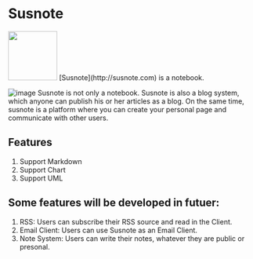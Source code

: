 # Susnote
<img src="https://raw.githubusercontent.com/baojiweicn/susnote/server/frontend/susnote/images/logo-colorful.png" width="100" height="100" />
[Susnote](http://susnote.com) is a notebook.<br>

![image](https://coding.net/u/baojiwei/p/susnote/git/raw/server/snap.gif)
Susnote is not only a notebook.
Susnote is also a blog system, which anyone can publish his or her articles as a blog. On the same time, susnote is a platform where you can create your personal page and communicate with other users.

## Features
1. Support Markdown
2. Support Chart
3. Support UML


## Some features will be developed in futuer:
1. RSS: Users can subscribe their RSS source and read in the Client.
2. Email Client: Users can use Susnote as an Email Client.
3. Note System: Users can write their notes, whatever they are public or presonal.
